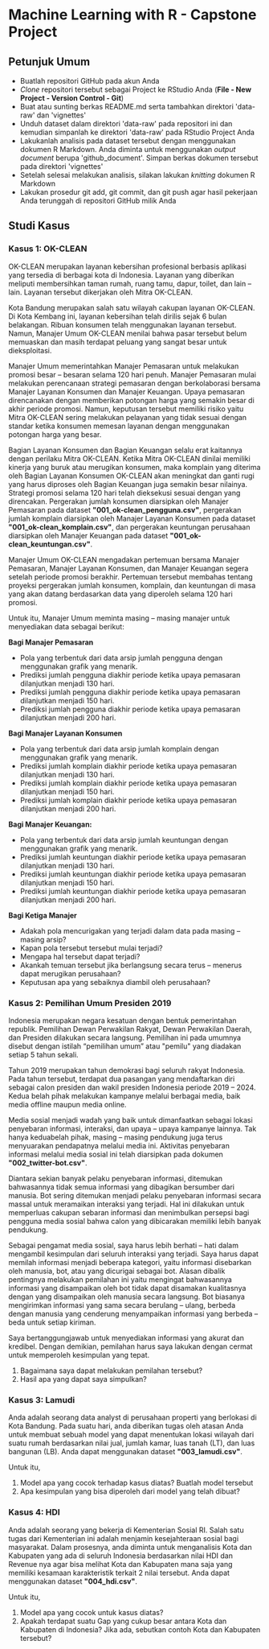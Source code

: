 # Machine Learning with R - Capstone Project

## Petunjuk Umum

* Buatlah repositori GitHub pada akun Anda
* *Clone* repositori tersebut sebagai Project ke RStudio Anda (**File - New Project - Version Control - Git**)
* Buat atau sunting berkas README.md serta tambahkan direktori 'data-raw' dan 'vignettes'
* Unduh dataset dalam direktori 'data-raw' pada repositori ini dan kemudian simpanlah ke direktori 'data-raw' pada RStudio Project Anda
* Lakukanlah analisis pada dataset tersebut dengan menggunakan dokumen R Markdown. Anda diminta untuk menggunakan *output document* berupa 'github_document'. Simpan berkas dokumen tersebut pada direktori 'vignettes'
* Setelah selesai melakukan analisis, silakan lakukan *knitting* dokumen R Markdown
* Lakukan prosedur git add, git commit, dan git push agar hasil pekerjaan Anda terunggah di repositori GitHub milik Anda

## Studi Kasus

### Kasus 1: OK-CLEAN

OK-CLEAN merupakan layanan kebersihan profesional berbasis aplikasi yang tersedia di berbagai kota di Indonesia. Layanan yang diberikan meliputi membersihkan taman rumah, ruang tamu, dapur, toilet, dan lain – lain. Layanan tersebut dikerjakan oleh Mitra OK-CLEAN.

Kota Bandung merupakan salah satu wilayah cakupan layanan OK-CLEAN. Di Kota Kembang ini, layanan kebersihan telah dirilis sejak 6 bulan belakangan. Ribuan konsumen telah menggunakan layanan tersebut. Namun, Manajer Umum OK-CLEAN menilai bahwa pasar tersebut belum memuaskan dan masih terdapat peluang yang sangat besar untuk dieksploitasi.

Manajer Umum memerintahkan Manajer Pemasaran untuk melakukan promosi besar – besaran selama 120 hari penuh. Manajer Pemasaran mulai melakukan perencanaan strategi pemasaran dengan berkolaborasi bersama Manajer Layanan Konsumen dan Manajer Keuangan. Upaya pemasaran direncanakan dengan memberikan potongan harga yang semakin besar di akhir periode promosi. Namun, keputusan tersebut memiliki risiko yaitu Mitra OK-CLEAN sering melakukan pelayanan yang tidak sesuai dengan standar ketika konsumen memesan layanan dengan menggunakan potongan harga yang besar.

Bagian Layanan Konsumen dan Bagian Keuangan selalu erat kaitannya dengan perilaku Mitra OK-CLEAN. Ketika Mitra OK-CLEAN dinilai memiliki kinerja yang buruk atau merugikan konsumen, maka komplain yang diterima oleh Bagian Layanan Konsumen OK-CLEAN akan meningkat dan ganti rugi yang harus diproses oleh Bagian Keuangan juga semakin besar nilainya.
Strategi promosi selama 120 hari telah dieksekusi sesuai dengan yang direncakan. Pergerakan jumlah konsumen diarsipkan oleh Manajer Pemasaran pada dataset **"001_ok-clean_pengguna.csv"**, pergerakan jumlah komplain diarsipkan oleh Manajer Layanan Konsumen pada dataset **"001_ok-clean_komplain.csv"**, dan pergerakan  keuntungan perusahaan diarsipkan oleh Manajer Keuangan pada dataset **"001_ok-clean_keuntungan.csv"**.

Manajer Umum OK-CLEAN mengadakan pertemuan bersama Manajer Pemasaran, Manajer Layanan Konsumen, dan Manajer Keuangan segera setelah periode promosi berakhir. Pertemuan tersebut membahas tentang proyeksi pergerakan jumlah konsumen, komplain, dan keuntungan di masa yang akan datang berdasarkan data yang diperoleh selama 120 hari promosi.

Untuk itu, Manajer Umum meminta masing – masing manajer untuk menyediakan data sebagai berikut:

**Bagi Manajer Pemasaran**

+ Pola yang terbentuk dari data arsip jumlah pengguna dengan menggunakan grafik yang menarik.
+ Prediksi jumlah pengguna diakhir periode ketika upaya pemasaran dilanjutkan menjadi 130 hari.
+ Prediksi jumlah pengguna diakhir periode ketika upaya pemasaran dilanjutkan menjadi 150 hari.
+ Prediksi jumlah pengguna diakhir periode ketika upaya pemasaran dilanjutkan menjadi 200 hari.

**Bagi Manajer Layanan Konsumen**

+ Pola yang terbentuk dari data arsip jumlah komplain dengan menggunakan grafik yang menarik.
+ Prediksi jumlah komplain diakhir periode ketika upaya pemasaran dilanjutkan menjadi 130 hari.
+ Prediksi jumlah komplain diakhir periode ketika upaya pemasaran dilanjutkan menjadi 150 hari.
+ Prediksi jumlah komplain diakhir periode ketika upaya pemasaran dilanjutkan menjadi 200 hari.

**Bagi Manajer Keuangan:**

+ Pola yang terbentuk dari data arsip jumlah keuntungan dengan menggunakan grafik yang menarik.
+ Prediksi jumlah keuntungan diakhir periode ketika upaya pemasaran dilanjutkan menjadi 130 hari.
+ Prediksi jumlah keuntungan diakhir periode ketika upaya pemasaran dilanjutkan menjadi 150 hari.
+ Prediksi jumlah keuntungan diakhir periode ketika upaya pemasaran dilanjutkan menjadi 200 hari.

**Bagi Ketiga Manajer**

+ Adakah pola mencurigakan yang terjadi dalam data pada masing – masing arsip?
+ Kapan pola tersebut tersebut mulai terjadi?
+ Mengapa hal tersebut dapat terjadi?
+ Akankah temuan tersebut jika berlangsung secara terus – menerus dapat merugikan perusahaan?
+ Keputusan apa yang sebaiknya diambil oleh perusahaan?

### Kasus 2: Pemilihan Umum Presiden 2019

Indonesia merupakan negara kesatuan dengan bentuk pemerintahan republik. Pemilihan Dewan Perwakilan Rakyat, Dewan Perwakilan Daerah, dan Presiden dilakukan secara langsung. Pemilihan ini pada umumnya disebut dengan istilah “pemilihan umum” atau "pemilu" yang diadakan setiap 5 tahun sekali.
            
Tahun 2019 merupakan tahun demokrasi bagi seluruh rakyat Indonesia. Pada tahun tersebut, terdapat dua pasangan yang mendaftarkan diri sebagai calon presiden dan wakil presiden Indonesia periode 2019 – 2024. Kedua belah pihak melakukan kampanye melalui berbagai media, baik media offline maupun media online.

Media sosial menjadi wadah yang baik untuk dimanfaatkan sebagai lokasi penyebaran informasi, interaksi, dan upaya – upaya kampanye lainnya. Tak hanya keduabelah pihak, masing – masing pendukung juga terus menyuarakan pendapatnya melalui media ini. Aktivitas penyebaran informasi melalui media sosial ini telah diarsipkan pada dokumen **"002_twitter-bot.csv"**.

Diantara sekian banyak pelaku penyebaran informasi, ditemukan bahwasannya tidak semua informasi yang dibagikan bersumber dari manusia. Bot sering ditemukan menjadi pelaku penyebaran informasi secara massal untuk meramaikan interaksi yang terjadi. Hal ini dilakukan untuk memperluas cakupan sebaran informasi dan menimbulkan persepsi bagi pengguna media sosial bahwa calon yang dibicarakan memiliki lebih banyak pendukung.

Sebagai pengamat media sosial, saya harus lebih berhati – hati dalam mengambil kesimpulan dari seluruh interaksi yang terjadi. Saya harus dapat memilah informasi menjadi beberapa kategori, yaitu informasi disebarkan oleh manusia, bot, atau yang dicurigai sebagai bot. Alasan dibalik pentingnya melakukan pemilahan ini yaitu mengingat bahwasannya informasi yang disampaikan oleh bot tidak dapat disamakan kualitasnya dengan yang disampaikan oleh manusia secara langsung. Bot biasanya mengirimkan informasi yang sama secara berulang – ulang, berbeda dengan manusia yang cenderung menyampaikan informasi yang berbeda – beda untuk setiap kiriman.

Saya bertanggungjawab untuk menyediakan informasi yang akurat dan kredibel. Dengan demikian, pemilahan harus saya lakukan dengan cermat untuk memperoleh kesimpulan yang tepat.

1. Bagaimana saya dapat melakukan pemilahan tersebut?
2. Hasil apa yang dapat saya simpulkan?

### Kasus 3: Lamudi

Anda adalah seorang data analyst di perusahaan properti yang berlokasi di Kota Bandung. Pada suatu hari, anda diberikan tugas oleh atasan Anda untuk membuat sebuah model yang dapat menentukan lokasi wilayah dari suatu rumah berdasarkan nilai jual, jumlah kamar, luas tanah (LT), dan luas bangunan (LB). Anda dapat menggunakan dataset **"003_lamudi.csv"**.

Untuk itu, 

1. Model apa yang cocok terhadap kasus diatas? Buatlah model tersebut
2. Apa kesimpulan yang bisa diperoleh dari model yang telah dibuat?

### Kasus 4: HDI

Anda adalah seorang yang bekerja di Kementerian Sosial RI. Salah satu tugas dari Kementerian ini adalah menjamin kesejahteraan sosial bagi masyarakat. Dalam prosesnya, anda diminta untuk menganalisis Kota dan Kabupaten yang ada di seluruh Indonesia berdasarkan nilai HDI dan Revenue nya agar bisa melihat Kota dan Kabupaten mana saja yang memiliki kesamaan karakteristik terkait 2 nilai tersebut. Anda dapat menggunakan dataset **"004_hdi.csv"**.

Untuk itu,

1. Model apa yang cocok untuk kasus diatas?
2. Apakah terdapat suatu Gap yang cukup besar antara Kota dan Kabupaten di Indonesia? Jika ada, sebutkan contoh Kota dan Kabupaten tersebut?

